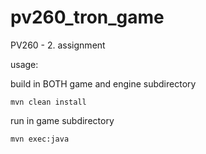 # pv260_tron_game
PV260 - 2. assignment

usage:

build in BOTH game and engine subdirectory
```
mvn clean install 
```

run in game subdirectory
```
mvn exec:java
```
